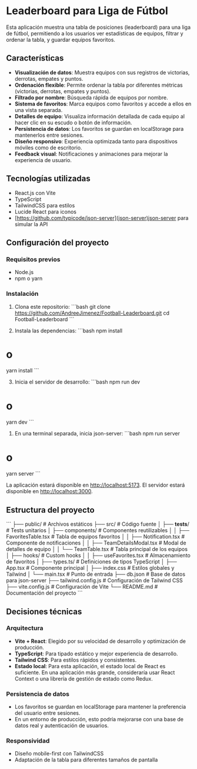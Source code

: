 # Leaderboard para Liga de Fútbol

Esta aplicación muestra una tabla de posiciones (leaderboard) para una liga de fútbol, permitiendo a los usuarios ver estadísticas de equipos, filtrar y ordenar la tabla, y guardar equipos favoritos.

## Características
- **Visualización de datos**: Muestra equipos con sus registros de victorias, derrotas, empates y puntos.
- **Ordenación flexible**: Permite ordenar la tabla por diferentes métricas (victorias, derrotas, empates y puntos).
- **Filtrado por nombre**: Búsqueda rápida de equipos por nombre.
- **Sistema de favoritos**: Marca equipos como favoritos y accede a ellos en una vista separada.
- **Detalles de equipo**: Visualiza información detallada de cada equipo al hacer clic en su escudo o botón de información.
- **Persistencia de datos**: Los favoritos se guardan en localStorage para mantenerlos entre sesiones.
- **Diseño responsivo**: Experiencia optimizada tanto para dispositivos móviles como de escritorio.
- **Feedback visual**: Notificaciones y animaciones para mejorar la experiencia de usuario.

## Tecnologías utilizadas

- React.js con Vite
- TypeScript
- TailwindCSS para estilos
- Lucide React para iconos
- [https://github.com/typicode/json-server](json-server)json-server para simular la API

## Configuración del proyecto

### Requisitos previos

- Node.js
- npm o yarn

### Instalación

1. Clona este repositorio:
\`\`\`bash
git clone https://github.com/AndreeJimenez/Football-Leaderboard.git
cd Football-Leaderboard
\`\`\`

2. Instala las dependencias:
\`\`\`bash
npm install
# o
yarn install
\`\`\`

3. Inicia el servidor de desarrollo:
\`\`\`bash
npm run dev
# o
yarn dev
\`\`\`

1. En una terminal separada, inicia json-server:
\`\`\`bash
npm run server
# o
yarn server
\`\`\`

La aplicación estará disponible en [http://localhost:5173](http://localhost:5173).
El servidor estará disponible en [http://localhost:3000](http://localhost:3000).

## Estructura del proyecto

\`\`\`
├── public/              # Archivos estáticos
├── src/                 # Código fuente
│   ├── __tests__/       # Tests unitarios
│   ├── components/      # Componentes reutilizables
│   │   ├── FavoritesTable.tsx    # Tabla de equipos favoritos
│   │   ├── Notification.tsx      # Componente de notificaciones
│   │   ├── TeamDetailsModal.tsx  # Modal de detalles de equipo
│   │   └── TeamTable.tsx         # Tabla principal de los equipos
│   ├── hooks/                    # Custom hooks
│   │   ├── useFavorites.tsx      # Almacenamiento de favoritos
│   ├── types.ts/        # Definiciones de tipos TypeScript
│   ├── App.tsx          # Componente principal
│   ├── index.css        # Estilos globales y Tailwind
│   └── main.tsx         # Punto de entrada
├── db.json              # Base de datos para json-server
├── tailwind.config.js   # Configuración de Tailwind CSS
├── vite.config.js       # Configuración de Vite
└── README.md            # Documentación del proyecto
\`\`\`

## Decisiones técnicas

### Arquitectura

- **Vite + React**: Elegido por su velocidad de desarrollo y optimización de producción.
- **TypeScript**: Para tipado estático y mejor experiencia de desarrollo.
- **Tailwind CSS**: Para estilos rápidos y consistentes.
- **Estado local**: Para esta aplicación, el estado local de React es suficiente. En una aplicación más grande, consideraría usar React Context o una librería de gestión de estado como Redux.

### Persistencia de datos

- Los favoritos se guardan en localStorage para mantener la preferencia del usuario entre sesiones.
- En un entorno de producción, esto podría mejorarse con una base de datos real y autenticación de usuarios.

### Responsividad

- Diseño mobile-first con TailwindCSS
- Adaptación de la tabla para diferentes tamaños de pantalla
